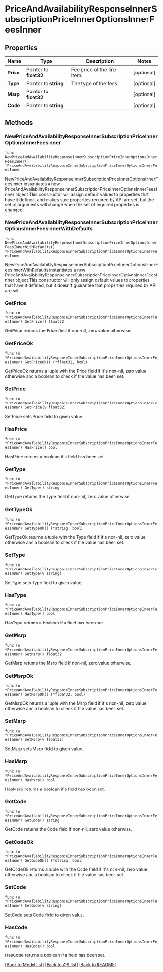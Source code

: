 # PriceAndAvailabilityResponseInnerSubscriptionPriceInnerOptionsInnerFeesInner

## Properties

Name | Type | Description | Notes
------------ | ------------- | ------------- | -------------
**Price** | Pointer to **float32** | Fee price of the line item. | [optional] 
**Type** | Pointer to **string** | The type of the fees. | [optional] 
**Msrp** | Pointer to **float32** |  | [optional] 
**Code** | Pointer to **string** |  | [optional] 

## Methods

### NewPriceAndAvailabilityResponseInnerSubscriptionPriceInnerOptionsInnerFeesInner

`func NewPriceAndAvailabilityResponseInnerSubscriptionPriceInnerOptionsInnerFeesInner() *PriceAndAvailabilityResponseInnerSubscriptionPriceInnerOptionsInnerFeesInner`

NewPriceAndAvailabilityResponseInnerSubscriptionPriceInnerOptionsInnerFeesInner instantiates a new PriceAndAvailabilityResponseInnerSubscriptionPriceInnerOptionsInnerFeesInner object
This constructor will assign default values to properties that have it defined,
and makes sure properties required by API are set, but the set of arguments
will change when the set of required properties is changed

### NewPriceAndAvailabilityResponseInnerSubscriptionPriceInnerOptionsInnerFeesInnerWithDefaults

`func NewPriceAndAvailabilityResponseInnerSubscriptionPriceInnerOptionsInnerFeesInnerWithDefaults() *PriceAndAvailabilityResponseInnerSubscriptionPriceInnerOptionsInnerFeesInner`

NewPriceAndAvailabilityResponseInnerSubscriptionPriceInnerOptionsInnerFeesInnerWithDefaults instantiates a new PriceAndAvailabilityResponseInnerSubscriptionPriceInnerOptionsInnerFeesInner object
This constructor will only assign default values to properties that have it defined,
but it doesn't guarantee that properties required by API are set

### GetPrice

`func (o *PriceAndAvailabilityResponseInnerSubscriptionPriceInnerOptionsInnerFeesInner) GetPrice() float32`

GetPrice returns the Price field if non-nil, zero value otherwise.

### GetPriceOk

`func (o *PriceAndAvailabilityResponseInnerSubscriptionPriceInnerOptionsInnerFeesInner) GetPriceOk() (*float32, bool)`

GetPriceOk returns a tuple with the Price field if it's non-nil, zero value otherwise
and a boolean to check if the value has been set.

### SetPrice

`func (o *PriceAndAvailabilityResponseInnerSubscriptionPriceInnerOptionsInnerFeesInner) SetPrice(v float32)`

SetPrice sets Price field to given value.

### HasPrice

`func (o *PriceAndAvailabilityResponseInnerSubscriptionPriceInnerOptionsInnerFeesInner) HasPrice() bool`

HasPrice returns a boolean if a field has been set.

### GetType

`func (o *PriceAndAvailabilityResponseInnerSubscriptionPriceInnerOptionsInnerFeesInner) GetType() string`

GetType returns the Type field if non-nil, zero value otherwise.

### GetTypeOk

`func (o *PriceAndAvailabilityResponseInnerSubscriptionPriceInnerOptionsInnerFeesInner) GetTypeOk() (*string, bool)`

GetTypeOk returns a tuple with the Type field if it's non-nil, zero value otherwise
and a boolean to check if the value has been set.

### SetType

`func (o *PriceAndAvailabilityResponseInnerSubscriptionPriceInnerOptionsInnerFeesInner) SetType(v string)`

SetType sets Type field to given value.

### HasType

`func (o *PriceAndAvailabilityResponseInnerSubscriptionPriceInnerOptionsInnerFeesInner) HasType() bool`

HasType returns a boolean if a field has been set.

### GetMsrp

`func (o *PriceAndAvailabilityResponseInnerSubscriptionPriceInnerOptionsInnerFeesInner) GetMsrp() float32`

GetMsrp returns the Msrp field if non-nil, zero value otherwise.

### GetMsrpOk

`func (o *PriceAndAvailabilityResponseInnerSubscriptionPriceInnerOptionsInnerFeesInner) GetMsrpOk() (*float32, bool)`

GetMsrpOk returns a tuple with the Msrp field if it's non-nil, zero value otherwise
and a boolean to check if the value has been set.

### SetMsrp

`func (o *PriceAndAvailabilityResponseInnerSubscriptionPriceInnerOptionsInnerFeesInner) SetMsrp(v float32)`

SetMsrp sets Msrp field to given value.

### HasMsrp

`func (o *PriceAndAvailabilityResponseInnerSubscriptionPriceInnerOptionsInnerFeesInner) HasMsrp() bool`

HasMsrp returns a boolean if a field has been set.

### GetCode

`func (o *PriceAndAvailabilityResponseInnerSubscriptionPriceInnerOptionsInnerFeesInner) GetCode() string`

GetCode returns the Code field if non-nil, zero value otherwise.

### GetCodeOk

`func (o *PriceAndAvailabilityResponseInnerSubscriptionPriceInnerOptionsInnerFeesInner) GetCodeOk() (*string, bool)`

GetCodeOk returns a tuple with the Code field if it's non-nil, zero value otherwise
and a boolean to check if the value has been set.

### SetCode

`func (o *PriceAndAvailabilityResponseInnerSubscriptionPriceInnerOptionsInnerFeesInner) SetCode(v string)`

SetCode sets Code field to given value.

### HasCode

`func (o *PriceAndAvailabilityResponseInnerSubscriptionPriceInnerOptionsInnerFeesInner) HasCode() bool`

HasCode returns a boolean if a field has been set.


[[Back to Model list]](../README.md#documentation-for-models) [[Back to API list]](../README.md#documentation-for-api-endpoints) [[Back to README]](../README.md)


